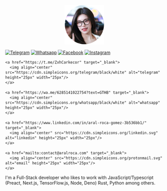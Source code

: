 <p align="center">
    <a href="https://www.google.com/search?q=Yeji+ITZY">
        <img width="125" src="bunder.png" alt="logo" />
    </a>
</p>


[![Telegram](https://cdn.simpleicons.org/telegram/black/white)](https://t.me/ZxhCarkecor)
[![Whatsapp](https://cdn.simpleicons.org/whatsapp/black/white)](https://wa.me/6285141022754?text=GTHB)
[![Facebook](https://cdn.simpleicons.org/telegram/black/white)](https://t.me/ZxhCarkecor)
[![Instagram](https://cdn.simpleicons.org/telegram/black/white)](https://t.me/ZxhCarkecor)


    <a href="https://t.me/ZxhCarkecor" target="_blank">
      <img align="center" src="https://cdn.simpleicons.org/telegram/black/white" alt="telegram" height="25px" width="25px"/>
    </a>
  
    <a href="https://wa.me/6285141022754?text=GTHB" target="_blank">
      <img align="center" src="https://cdn.simpleicons.org/whatsapp/black/white" alt="whatsapp" height="25px" width="25px"/>
    </a>
    
    <a href="https://www.linkedin.com/in/aral-roca-gomez-3b536bb1/" target="_blank">
      <img align="center" src="https://cdn.simpleicons.org/linkedin.svg" alt="linkedin" height="25px" width="25px"/>
    </a>
  
    <a href="mailto:contact@aralroca.com" target="_blank">
      <img align="center" src="https://cdn.simpleicons.org/protonmail.svg" alt="email" height="25px" width="25px"/>
    </a>
  

  I'm a Full-Stack developer who likes to work with JavaScript/Typescript (Preact, Next.js, TensorFlow.js, Node, Deno) Rust, Python among others. 
  